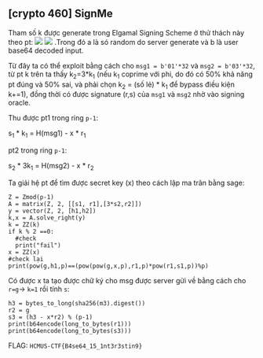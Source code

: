 ## [crypto 460] SignMe

Tham số k được generate trong Elgamal Signing Scheme ở thử thách này theo pt: 
<img src="https://render.githubusercontent.com/render/math?math={k = \sum_{n=1} ^{\infty} a_i b_i}#gh-light-mode-only">
<img src="https://render.githubusercontent.com/render/math?math={\color{white}k = \sum_{n=1} ^{\infty} a_i b_i, k%2b=1,   \text{if phi | k }}#gh-dark-mode-only">
.Trong đó a là só random do server generate và b là user base64 decoded input. 

Từ đây ta có thể exploit bằng cách cho `msg1 = b'01'*32` và `msg2 = b'03'*32`, từ pt k trên ta thấy k<sub>2</sub>=3*k<sub>1</sub> (nếu k<sub>1</sub> coprime với phi, do đó có 50% khả năng pt đúng và 50% sai, và phải chọn k<sub>2</sub> = (số lẻ) * k<sub>1</sub> để bypass điều kiện k+=1), đồng thời có được signature (r,s) của `msg1` và `msg2` nhờ vào signing oracle.

Thu được pt1 trong ring `p-1`: 

s<sub>1</sub> * k<sub>1</sub> = H(msg1) - x * r<sub>1</sub>

pt2 trong ring `p-1`:
  
s<sub>2</sub> * 3k<sub>1</sub> = H(msg2) - x * r<sub>2</sub>

Ta giải hệ pt để tìm được secret key (x) theo cách lập ma trân bằng sage:

```sage
Z = Zmod(p-1)
A = matrix(Z, 2, [[s1, r1],[3*s2,r2]]) 
y = vector(Z, 2, [h1,h2])
k,x = A.solve_right(y)
k = ZZ(k)
if k % 2 ==0:
  #check
  print("fail")
x = ZZ(x)
#check lại
print(pow(g,h1,p)==(pow(pow(g,x,p),r1,p)*pow(r1,s1,p))%p)
```

Có được x ta tạo được chữ ký cho msg được server gửi về bằng cách cho `r=g`-> `k=1` rồi tính `s`:
```sage
h3 = bytes_to_long(sha256(m3).digest())
r2 = g
s3 = (h3 - x*r2) % (p-1)
print(b64encode(long_to_bytes(r1)))
print(b64encode(long_to_bytes(s3)))
```


FLAG: `HCMUS-CTF{B4se64_15_1nt3r3stin9}`
